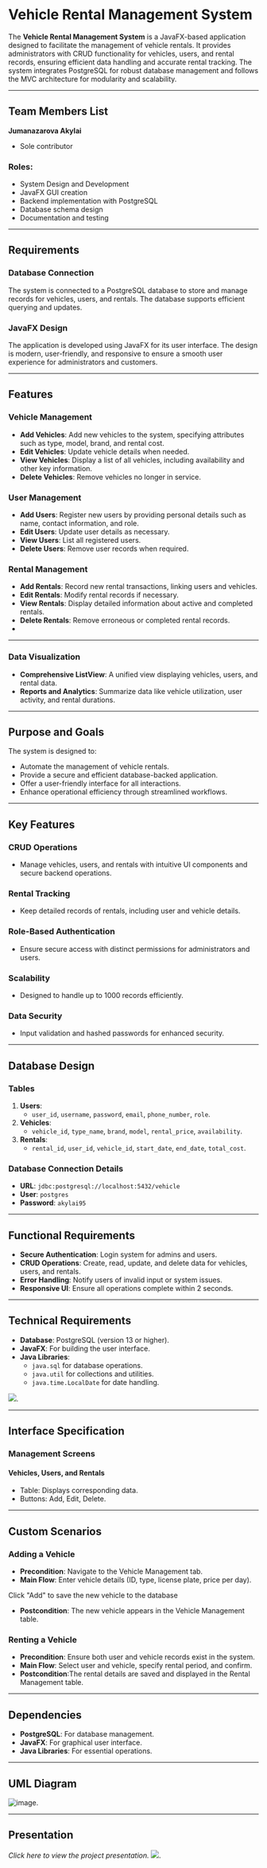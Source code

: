 # Vehicle Rental Management System

The **Vehicle Rental Management System** is a JavaFX-based application designed to facilitate the management of vehicle rentals. It provides administrators with CRUD functionality for vehicles, users, and rental records, ensuring efficient data handling and accurate rental tracking. The system integrates PostgreSQL for robust database management and follows the MVC architecture for modularity and scalability.

---

## Team Members List

**Jumanazarova Akylai**
- Sole contributor

### Roles:
- System Design and Development
- JavaFX GUI creation
- Backend implementation with PostgreSQL
- Database schema design
- Documentation and testing

---

## Requirements

### Database Connection
The system is connected to a PostgreSQL database to store and manage records for vehicles, users, and rentals. The database supports efficient querying and updates.

### JavaFX Design
The application is developed using JavaFX for its user interface. The design is modern, user-friendly, and responsive to ensure a smooth user experience for administrators and customers.

---

## Features

### Vehicle Management
- **Add Vehicles**: Add new vehicles to the system, specifying attributes such as type, model, brand, and rental cost.
- **Edit Vehicles**: Update vehicle details when needed.
- **View Vehicles**: Display a list of all vehicles, including availability and other key information.
- **Delete Vehicles**: Remove vehicles no longer in service.

### User Management
- **Add Users**: Register new users by providing personal details such as name, contact information, and role.
- **Edit Users**: Update user details as necessary.
- **View Users**: List all registered users.
- **Delete Users**: Remove user records when required.

### Rental Management
- **Add Rentals**: Record new rental transactions, linking users and vehicles.
- **Edit Rentals**: Modify rental records if necessary.
- **View Rentals**: Display detailed information about active and completed rentals.
- **Delete Rentals**: Remove erroneous or completed rental records.
- 
---

### Data Visualization
- **Comprehensive ListView**: A unified view displaying vehicles, users, and rental data.
- **Reports and Analytics**: Summarize data like vehicle utilization, user activity, and rental durations.

---

## Purpose and Goals
The system is designed to:
- Automate the management of vehicle rentals.
- Provide a secure and efficient database-backed application.
- Offer a user-friendly interface for all interactions.
- Enhance operational efficiency through streamlined workflows.

---

## Key Features

### CRUD Operations
- Manage vehicles, users, and rentals with intuitive UI components and secure backend operations.

### Rental Tracking
- Keep detailed records of rentals, including user and vehicle details.

### Role-Based Authentication
- Ensure secure access with distinct permissions for administrators and users.

### Scalability
- Designed to handle up to 1000 records efficiently.

### Data Security
- Input validation and hashed passwords for enhanced security.

---

## Database Design

### Tables
1. **Users**:
   - `user_id`, `username`, `password`, `email`, `phone_number`, `role`.
2. **Vehicles**:
   - `vehicle_id`, `type_name`, `brand`, `model`, `rental_price`, `availability`.
3. **Rentals**:
   - `rental_id`, `user_id`, `vehicle_id`, `start_date`, `end_date`, `total_cost`.

### Database Connection Details
- **URL**: `jdbc:postgresql://localhost:5432/vehicle`
- **User**: `postgres`
- **Password**: `akylai95`

---

## Functional Requirements
- **Secure Authentication**: Login system for admins and users.
- **CRUD Operations**: Create, read, update, and delete data for vehicles, users, and rentals.
- **Error Handling**: Notify users of invalid input or system issues.
- **Responsive UI**: Ensure all operations complete within 2 seconds.

---

## Technical Requirements
- **Database**: PostgreSQL (version 13 or higher).
- **JavaFX**: For building the user interface.
- **Java Libraries**:
  - `java.sql` for database operations.
  - `java.util` for collections and utilities.
  - `java.time.LocalDate` for date handling.
  
![](https://github.com/user-attachments/assets/fdbb502f-1a7d-4a3b-9fac-45c2caf8c719).

---

## Interface Specification

### Management Screens
#### Vehicles, Users, and Rentals
- Table: Displays corresponding data.
- Buttons: Add, Edit, Delete.

---

## Custom Scenarios

### Adding a Vehicle
- **Precondition**: Navigate to the Vehicle Management tab.
- **Main Flow**: Enter vehicle details (ID, type, license plate, price per day).

Click "Add" to save the new vehicle to the database
- **Postcondition**:  The new vehicle appears in the Vehicle Management table.

### Renting a Vehicle
- **Precondition**:  Ensure both user and vehicle records exist in the system.
- **Main Flow**: Select user and vehicle, specify rental period, and confirm.
- **Postcondition**:The rental details are saved and displayed in the Rental Management table.


---

## Dependencies
- **PostgreSQL**: For database management.
- **JavaFX**: For graphical user interface.
- **Java Libraries**: For essential operations.

---

## UML Diagram
![image](https://github.com/user-attachments/assets/79a7af16-427c-4109-944c-f5bca3321d74).

---

## Presentation
*Click here to view the project presentation.*
![](https://www.canva.com/design/DAGYyxLgDDA/rgm2W3aWmMR8Y4PdjKIdcQ/edit?utm_content=DAGYyxLgDDA&utm_campaign=designshare&utm_medium=link2&utm_source=sharebutton).




